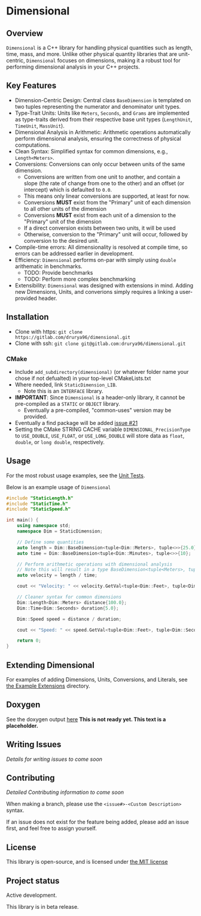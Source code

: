# Dimensional

## Overview

`Dimensional` is a C++ library for handling physical quantities such as length, time, mass, and more. Unlike other physical quantity libraries that are unit-centric, `Dimensional` focuses on dimensions, making it a robust tool for performing dimensional analysis in your C++ projects.

## Key Features

- Dimension-Centric Design: Central class `BaseDimension` is templated on two tuples representing the numerator and denominator unit types.
- Type-Trait Units: Units like `Meters`, `Seconds`, and `Grams` are implemented as type-traits derived from their respective base unit types (`LengthUnit`, `TimeUnit`, `MassUnit`).
- Dimensional Analysis in Arithmetic: Arithmetic operations automatically perform dimensional analysis, ensuring the correctness of physical computations.
- Clean Syntax: Simplified syntax for common dimensions, e.g., `Length<Meters>`.
- Conversions: Conversions can only occur between units of the same dimension.
  - Conversions are written from one unit to another, and contain a slope (the rate of change from one to the other) and an offset (or intercept) which is defaulted to `0.0`.
  - This means only linear conversions are supported, at least for now.
  - Conversions **MUST** exist from the "Primary" unit of each dimension to all other units of the dimension
  - Conversions **MUST** exist from each unit of a dimension to the "Primary" unit of the dimension
  - If a direct conversion exists between two units, it will be used
  - Otherwise, conversion to the "Primary" unit will occur, followed by conversion to the desired unit.
- Compile-time errors: All dimensionality is resolved at compile time, so errors can be addressed earlier in development.
- Efficiency: `Dimensional` performs on-par with simply using `double` arithematic in benchmarks.
  - TODO: Provide benchmarks
  - TODO: Perform more complex benchmarking
- Extensibility: `Dimensional` was designed with extensions in mind. Adding new Dimensions, Units, and converions simply requires a linking a user-provided header.


## Installation

- Clone with https: `git clone https://gitlab.com/drurya96/dimensional.git`
- Clone with ssh: `git clone git@gitlab.com:drurya96/dimensional.git`

### CMake

- Include `add_subdirectory(dimensional)` (or whatever folder name your chose if not defualted) in your top-level CMakeLists.txt
- Where needed, link `StaticDimension_LIB`.
  - Note this is an `INTERFACE` library.
- **IMPORTANT**: Since `Dimensional` is a header-only library, it cannot be pre-compiled as a `STATIC` or `OBJECT` library.
  - Eventually a pre-compiled, "common-uses" version may be provided.
- Eventually a find package will be added [issue #21](https://gitlab.com/drurya96/dimensional/-/issues/21)
- Setting the CMake STRING CACHE variable `DIMENSIONAL_PrecisionType` to `USE_DOUBLE`, `USE_FLOAT`, or `USE_LONG_DOUBLE` will store data as `float`, `double`, or `long double`, respectively.


## Usage
For the most robust usage examples, see the [Unit Tests](https://gitlab.com/drurya96/dimensional/-/tree/main/StaticDimension/UnitTest?ref_type=heads).

Below is an example usage of `Dimensional`

```cpp
#include "StaticLength.h"
#include "StaticTime.h"
#include "StaticSpeed.h"

int main() {
    using namespace std;
    namespace Dim = StaticDimension;

    // Define some quantities
    auto length = Dim::BaseDimension<tuple<Dim::Meters>, tuple<>>{25.0};
    auto time = Dim::BaseDimension<tuple<Dim::Minutes>, tuple<>>{10};

    // Perform arithmetic operations with dimensional analysis
    // Note this will result in a type BaseDimension<tuple<Meters>, tuple<Seconds>>
    auto velocity = length / time;

    cout << "Velocity: " << velocity.GetVal<tuple<Dim::Feet>, tuple<Dim::Seconds>>() << " f/sec" << endl;

    // Cleaner syntax for common dimensions
    Dim::Length<Dim::Meters> distance{100.0};
    Dim::Time<Dim::Seconds> duration{5.0};

    Dim::Speed speed = distance / duration;

    cout << "Speed: " << speed.GetVal<tuple<Dim::Feet>, tuple<Dim::Seconds>>() << " f/s" << endl;

    return 0;
}
```

## Extending Dimensional

For examples of adding Dimensions, Units, Conversions, and Literals, see [the Example Extensions](https://gitlab.com/drurya96/dimensional/-/tree/main/StaticDimension/ExampleExtensions?ref_type=heads) directory.

## Doxygen

See the doxygen output [here]() **This is not ready yet. This text is a placeholder.**

## Writing Issues

*Details for writing issues to come soon*

## Contributing

*Detailed Contributing information to come soon*

When making a branch, please use the `<issue#>-<Custom Description>` syntax.

If an issue does not exist for the feature being added, please add an issue first, and feel free to assign yourself.

## License
This library is open-source, and is licensed under [the MIT license](https://gitlab.com/drurya96/dimensional/-/blob/main/LICENSE)

## Project status
Active development.

This library is in beta release.
